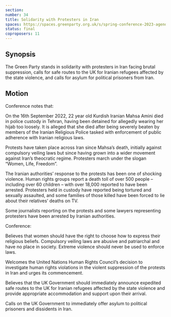 ```yaml
---
section:
number: 34
title: Solidarity with Protesters in Iran
spaces: https://spaces.greenparty.org.uk/s/spring-conference-2023-agenda-forum/?contentId=120254
status: final
coproposers: 11
---
```

## Synopsis
The Green Party stands in solidarity with protesters in Iran facing brutal suppression, calls for safe routes to the UK for Iranian refugees affected by the state violence, and calls for asylum for political prisoners from Iran.

## Motion
Conference notes that:

On the 16th September 2022, 22 year old Kurdish Iranian Mahsa Amini died in police custody in Tehran, having been detained for allegedly wearing her hijab too loosely. It is alleged that she died after being severely beaten by members of the Iranian Religious Police tasked with enforcement of public adherence with Iranian religious laws.

Protests have taken place across Iran since Mahsa’s death, initially against compulsory veiling laws but since having grown into a wider movement against Iran’s theocratic regime. Protesters march under the slogan “Women, Life, Freedom”.

The Iranian authorities’ response to the protests has been one of shocking violence. Human rights groups report a death toll of over 500 people – including over 60 children – with over 18,000 reported to have been arrested. Protesters held in custody have reported being tortured and sexually assaulted, and some families of those killed have been forced to lie about their relatives’ deaths on TV.

Some journalists reporting on the protests and some lawyers representing protesters have been arrested by Iranian authorities.

Conference:

Believes that women should have the right to choose how to express their religious beliefs. Compulsory veiling laws are abusive and patriarchal and have no place in society. Extreme violence should never be used to enforce laws.

Welcomes the United Nations Human Rights Council’s decision to investigate human rights violations in the violent suppression of the protests in Iran and urges its commencement.

Believes that the UK Government should immediately announce expedited safe routes to the UK for Iranian refugees affected by the state violence and provide appropriate accommodation and support upon their arrival.

Calls on the UK Government to immediately offer asylum to political prisoners and dissidents in Iran.
